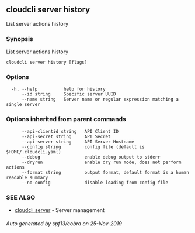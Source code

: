 ## cloudcli server history

List server actions history

### Synopsis

List server actions history

```
cloudcli server history [flags]
```

### Options

```
  -h, --help          help for history
      --id string     Specific server UUID
      --name string   Server name or regular expression matching a single server
```

### Options inherited from parent commands

```
      --api-clientid string   API Client ID
      --api-secret string     API Secret
      --api-server string     API Server Hostname
      --config string         config file (default is $HOME/.cloudcli.yaml)
      --debug                 enable debug output to stderr
      --dryrun                enable dry run mode, does not perform actions
      --format string         output format, default format is a human readable summary
      --no-config             disable loading from config file
```

### SEE ALSO

* [cloudcli server](cloudcli_server.md)	 - Server management

###### Auto generated by spf13/cobra on 25-Nov-2019
